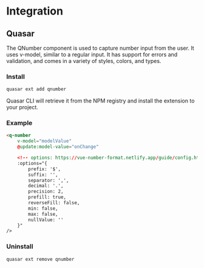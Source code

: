 # Integration

## Quasar

The QNumber component is used to capture number input from the user. It uses v-model, similar to a regular input. It has support for errors and validation, and comes in a variety of styles, colors, and types.

### Install
```bash
quasar ext add qnumber
```
Quasar CLI will retrieve it from the NPM registry and install the extension to your project.

### Example

```html
<q-number
    v-model="modelValue"
    @update:model-value="onChange"

    <!-- options: https://vue-number-format.netlify.app/guide/config.html -->
    :options="{
        prefix: '$',
        suffix: '',
        separator: ',',
        decimal: '.',
        precision: 2,
        prefill: true,
        reverseFill: false,
        min: false,
        max: false,
        nullValue: ''
    }"
/>
```

### Uninstall
```bash
quasar ext remove qnumber
```

